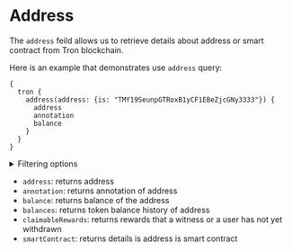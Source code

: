 # Address

The `address` feild allows us to retrieve details about address or smart contract from Tron blockchain.

Here is an example that demonstrates use `address` query:

```
{
  tron {
    address(address: {is: "TMY19SeunpGTRoxB1yCF1EBeZjcGNy3333"}) {
      address
      annotation
      balance
    }
  }
}
```

<details>
<summary>Filtering options</summary>

Address data can be filtered using the following arguments:

-   `address`: filter using specific address or list of addresses

</details>

-   `address`: returns address
-   `annotation`: returns annotation of address
-   `balance`: returns balance of the address
-   `balances`: returns token balance history of address
-   `claimableRewards`: returns rewards that a witness or a user has not yet withdrawn
-   `smartContract`: returns details is address is smart contract
